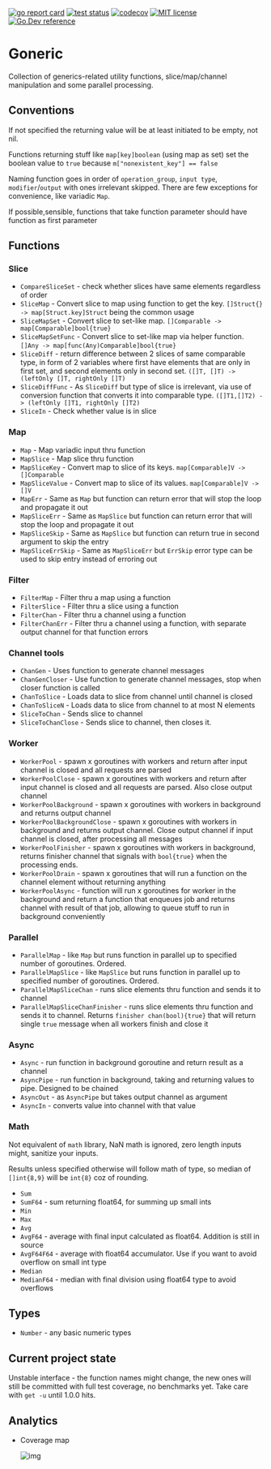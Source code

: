 [![go report card](https://goreportcard.com/badge/github.com/XANi/goneric "go report card")](https://goreportcard.com/report/github.com/XANi/goneric)
[![test status](https://github.com/go-gorm/gorm/workflows/tests/badge.svg?branch=master "test status")](https://github.com/XANi/goneric)
[![codecov](https://codecov.io/gh/XANi/goneric/branch/master/graph/badge.svg?token=079HADYAJG)](https://codecov.io/gh/XANi/goneric)
[![MIT license](https://img.shields.io/badge/license-MIT-brightgreen.svg)](https://opensource.org/licenses/MIT)
[![Go.Dev reference](https://img.shields.io/badge/go.dev-reference-blue?logo=go&logoColor=white)](https://pkg.go.dev/github.com/XANi/goneric?tab=doc)

# Goneric 

Collection of generics-related utility functions, slice/map/channel manipulation and some parallel processing.

## Conventions

If not specified the returning value will be at least initiated to be empty, not nil.

Functions returning stuff like `map[key]boolean` (using map as set) set the boolean value to `true` 
because `m["nonexistent_key"] == false`

Naming function goes in order of `operation_group`, `input type`, `modifier`/`output` with ones irrelevant skipped.
There are few exceptions for convenience, like variadic `Map`.

If possible,sensible, functions that take function parameter should have function as first parameter


## Functions

### Slice 

* `CompareSliceSet` - check whether slices have same elements regardless of order
* `SliceMap` - Convert slice to map using function to get the key. `[]Struct{} -> map[Struct.key]Struct` being the common usage
* `SliceMapSet` - Convert slice to set-like map. `[]Comparable -> map[Comparable]bool{true}`
* `SliceMapSetFunc` - Convert slice to set-like map via helper function. `[]Any -> map[func(Any)Comparable]bool{true}`
* `SliceDiff` - return difference between 2 slices of same comparable type, in form of 2 variables where first have elements 
   that are only in first set, and second elements only in second set. `([]T, []T) -> (leftOnly []T, rightOnly []T)`
* `SliceDiffFunc`  - As `SliceDiff` but type of slice is irrelevant, via use of conversion function that converts it
   into comparable type. `([]T1,[]T2) -> (leftOnly []T1, rightOnly []T2)`
* `SliceIn` - Check whether value is in slice

### Map

* `Map` - Map variadic input thru function
* `MapSlice` - Map slice thru function
* `MapSliceKey` - Convert map to slice of its keys. `map[Comparable]V -> []Comparable` 
* `MapSliceValue` - Convert map to slice of its values. `map[Comparable]V -> []V`
* `MapErr` - Same as `Map` but function can return error that will stop the loop and propagate it out
* `MapSliceErr` - Same as `MapSlice` but function can return error that will stop the loop and propagate it out
* `MapSliceSkip` - Same as `MapSlice` but function can return true in second argument to skip the entry
* `MapSliceErrSkip` - Same as `MapSliceErr` but `ErrSkip` error type can be used to skip entry instead of erroring out

### Filter

* `FilterMap` - Filter thru a map using a function
* `FilterSlice` - Filter thru a slice using a function
* `FilterChan` - Filter thru a channel using a function
* `FilterChanErr` - Filter thru a channel using a function, with separate output channel for that function errors

### Channel tools

* `ChanGen` - Uses function to generate channel messages
* `ChanGenCloser` - Use function to generate channel messages, stop when closer function is called
* `ChanToSlice` - Loads data to slice from channel until channel is closed
* `ChanToSliceN` - Loads data to slice from channel to at most N elements
* `SliceToChan` - Sends slice to channel
* `SliceToChanClose` - Sends slice to channel, then closes it.

### Worker

* `WorkerPool` - spawn x goroutines with workers and return after input channel is closed and all requests are parsed
* `WorkerPoolClose` - spawn x goroutines with workers and return after input channel is closed and all requests are parsed. Also close output channel
* `WorkerPoolBackground` - spawn x goroutines with workers in background and returns output channel
* `WorkerPoolBackgroundClose` - spawn x goroutines with workers in background and returns output channel. 
   Close output channel if input channel is closed, after processing all messages
* `WorkerPoolFinisher` - spawn x goroutines with workers in background, returns finisher channel that signals with `bool{true}` when the processing ends.
* `WorkerPoolDrain` - spawn x goroutines that will run a function on the channel element without returning anything
* `WorkerPoolAsync` - function will run x goroutines for worker in the background and return a function that enqueues job and returns channel with result of that job, allowing to queue stuff to run in background conveniently

### Parallel

* `ParallelMap` - like `Map` but runs function in parallel up to specified number of goroutines. Ordered.
* `ParallelMapSlice` - like `MapSlice` but runs function in parallel up to specified number of goroutines. Ordered.
* `ParallelMapSliceChan` - runs slice elements thru function and sends it to channel
* `ParallelMapSliceChanFinisher` - runs slice elements thru function and sends it to channel. 
   Returns `finisher chan(bool){true}` that will return single `true` message when all workers finish and close it

### Async

* `Async` - run function in background goroutine and return result as a channel
* `AsyncPipe` - run function in background, taking and returning values to pipe. Designed to be chained
* `AsyncOut` - as `AsyncPipe` but takes output channel as argument
* `AsyncIn` - converts value into channel with that value
### Math

Not equivalent of `math` library, NaN math is ignored, zero length inputs might, sanitize your inputs.

Results unless specified otherwise will follow math of type, so median of `[]int{8,9}` will be `int{8}` coz of rounding.


* `Sum`
* `SumF64` - sum returning float64, for summing up small ints
* `Min`
* `Max`
* `Avg`
* `AvgF64` - average with final input calculated as float64. Addition is still in source 
* `AvgF64F64` - average with float64 accumulator. Use if you want to avoid overflow on small int type
* `Median`
* `MedianF64` - median with final division using float64 type to avoid overflows


## Types

* `Number` - any basic numeric types

## Current project state

Unstable interface - the function names might change, the new ones will still be committed with full test coverage, no benchmarks yet.
Take care with `get -u` until 1.0.0 hits.


## Analytics

* Coverage map

  ![img](https://codecov.io/gh/XANi/goneric/branch/master/graphs/tree.svg?token=079HADYAJG)